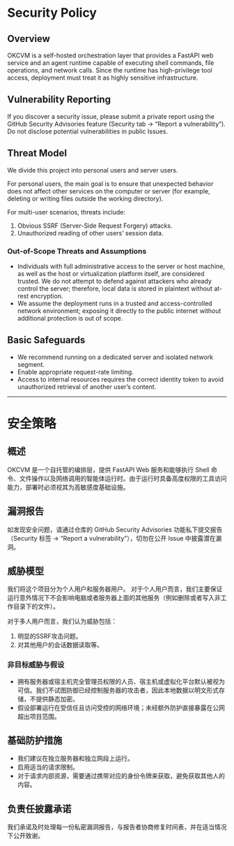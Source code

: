 # Security Policy

## Overview

OKCVM is a self-hosted orchestration layer that provides a FastAPI web service and an agent runtime capable of executing shell commands, file operations, and network calls. Since the runtime has high-privilege tool access, deployment must treat it as highly sensitive infrastructure.

## Vulnerability Reporting

If you discover a security issue, please submit a private report using the GitHub Security Advisories feature (Security tab → “Report a vulnerability”). Do not disclose potential vulnerabilities in public Issues.

## Threat Model

We divide this project into personal users and server users.

For personal users, the main goal is to ensure that unexpected behavior does not affect other services on the computer or server (for example, deleting or writing files outside the working directory).

For multi-user scenarios, threats include:

1. Obvious SSRF (Server-Side Request Forgery) attacks.
2. Unauthorized reading of other users’ session data.

### Out-of-Scope Threats and Assumptions

* Individuals with full administrative access to the server or host machine, as well as the host or virtualization platform itself, are considered trusted. We do not attempt to defend against attackers who already control the server; therefore, local data is stored in plaintext without at-rest encryption.
* We assume the deployment runs in a trusted and access-controlled network environment; exposing it directly to the public internet without additional protection is out of scope.

## Basic Safeguards

* We recommend running on a dedicated server and isolated network segment.
* Enable appropriate request-rate limiting.
* Access to internal resources requires the correct identity token to avoid unauthorized retrieval of another user’s content.


---

# 安全策略

## 概述
OKCVM 是一个自托管的编排层，提供 FastAPI Web 服务和能够执行 Shell 命令、文件操作以及网络调用的智能体运行时。由于运行时具备高度权限的工具访问能力，部署时必须视其为高敏感度基础设施。

## 漏洞报告
如发现安全问题，请通过仓库的 GitHub Security Advisories 功能私下提交报告（Security 标签 → “Report a vulnerability”），切勿在公开 Issue 中披露潜在漏洞。

## 威胁模型
我们将这个项目分为个人用户和服务器用户。
对于个人用户而言，我们主要保证运行意外情况下不会影响电脑或者服务器上面的其他服务（例如删除或者写入非工作目录下的文件）。

对于多人用户而言，我们认为威胁包括：

1. 明显的SSRF攻击问题。
2. 对其他用户的会话数据读取等。


### 非目标威胁与假设
- 拥有服务器或宿主机完全管理员权限的人员、宿主机或虚拟化平台默认被视为可信。我们不试图防御已经控制服务器的攻击者，因此本地数据以明文形式存储，不提供静态加密。
- 假设部署运行在受信任且访问受控的网络环境；未经额外防护直接暴露在公网超出项目范围。

## 基础防护措施
- 我们建议在独立服务器和独立网段上运行。
- 启用适当的请求限制。
- 对于请求内部资源，需要通过携带对应的身份令牌来获取，避免获取其他人的内容。
## 负责任披露承诺
我们承诺及时处理每一份私密漏洞报告，与报告者协商修复时间表，并在适当情况下公开致谢。
